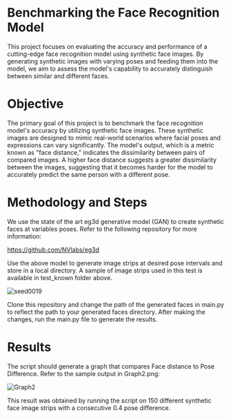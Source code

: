# Benchmarking the Face Recognition Model
This project focuses on evaluating the accuracy and performance of a cutting-edge face recognition model 
using synthetic face images. By generating synthetic images with varying poses and feeding them into the model,
we aim to assess the model's capability to accurately distinguish between similar and different faces.


# Objective
The primary goal of this project is to benchmark the face recognition model's accuracy by utilizing synthetic face images. 
These synthetic images are designed to mimic real-world scenarios where facial poses and expressions can vary significantly. 
The model's output, which is a metric known as "face distance," indicates the dissimilarity between pairs of compared images. 
A higher face distance suggests a greater dissimilarity between the images, suggesting that it becomes harder for the model
to accurately predict the same person with a different pose.

# Methodology and Steps 
We use the state of the art eg3d generative model (GAN) to create synthetic faces at variables poses.
Refer to the following repository for more information:

https://github.com/NVlabs/eg3d

Use the above model to generate image strips at desired pose intervals and store in a local directory.
A sample of image strips used in this test is available in test_known folder above.

![seed0019](https://github.com/raahimabsar/facerec/assets/93063004/554cd8c6-9335-4a41-ae13-bc55576c2fc8)

Clone this repository and change the path of the generated faces in 
main.py to reflect the path to your generated faces directory. 
After making the changes, run the main.py file to generate the results.

# Results
The script should generate a graph that compares Face distance to Pose Difference.
Refer to the sample output in Graph2.png:

![Graph2](https://github.com/raahimabsar/facerec/assets/93063004/3275bfa2-cc7e-46c0-8b42-359824868460)


This result was obtained by running the script 
on 150 different synthetic face image strips with a consecutive 0.4 pose difference. 


